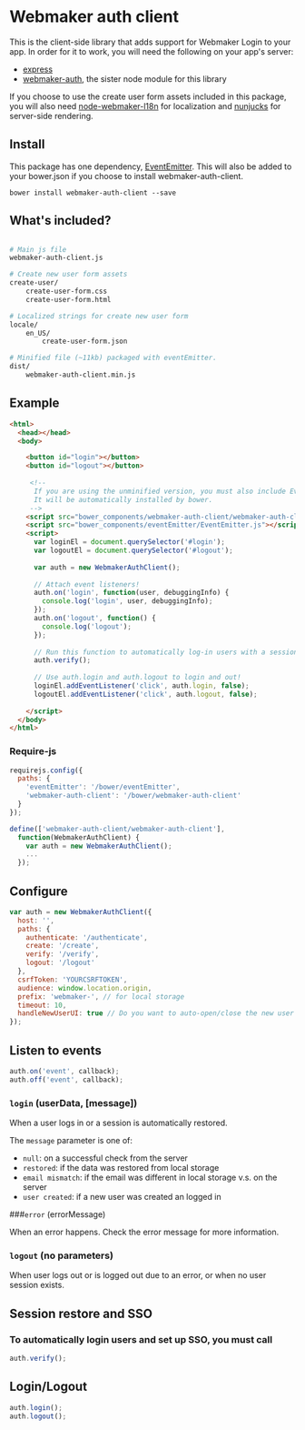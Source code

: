 # Webmaker auth client

This is the client-side library that adds support for Webmaker Login to your app. In order for it to work, you will need the following on your app's server:

* [express](https://github.com/visionmedia/express)
* [webmaker-auth](https://github.com/mozilla/webmaker-auth), the sister node module for this library

If you choose to use the create user form assets included in this package, you will also need [node-webmaker-l18n](https://github.com/mozilla/node-webmaker-i18n) for localization and [nunjucks](https://github.com/jlongster/nunjucks) for server-side rendering.

## Install

This package has one dependency, [EventEmitter](https://github.com/Wolfy87/EventEmitter). This will also be added to your bower.json if you choose to install webmaker-auth-client.

```
bower install webmaker-auth-client --save
```


## What's included?

```bash

# Main js file
webmaker-auth-client.js

# Create new user form assets
create-user/
    create-user-form.css
    create-user-form.html

# Localized strings for create new user form
locale/
    en_US/
        create-user-form.json

# Minified file (~11kb) packaged with eventEmitter.
dist/
    webmaker-auth-client.min.js
```


## Example

```html
<html>
  <head></head>
  <body>

    <button id="login"></button>
    <button id="logout"></button>
    
     <!--
      If you are using the unminified version, you must also include EventEmitter.js
      It will be automatically installed by bower.
     -->
    <script src="bower_components/webmaker-auth-client/webmaker-auth-client.js"></script>
    <script src="bower_components/eventEmitter/EventEmitter.js"></script>
    <script>
      var loginEl = document.querySelector('#login');
      var logoutEl = document.querySelector('#logout');
      
      var auth = new WebmakerAuthClient();
    
      // Attach event listeners!
      auth.on('login', function(user, debuggingInfo) {
        console.log('login', user, debuggingInfo);
      });
      auth.on('logout', function() {
        console.log('logout');
      });
    
      // Run this function to automatically log-in users with a session set.
      auth.verify();
      
      // Use auth.login and auth.logout to login and out!
      loginEl.addEventListener('click', auth.login, false);
      logoutEl.addEventListener('click', auth.logout, false);
    
    </script>
  </body>
</html>
```

### Require-js

```js
requirejs.config({
  paths: {
    'eventEmitter': '/bower/eventEmitter',
    'webmaker-auth-client': '/bower/webmaker-auth-client'
  }
});

define(['webmaker-auth-client/webmaker-auth-client'],
  function(WebmakerAuthClient) {
    var auth = new WebmakerAuthClient();
    ...
  });
```


## Configure

```js
var auth = new WebmakerAuthClient({
  host: '',
  paths: {
    authenticate: '/authenticate',
    create: '/create',
    verify: '/verify',
    logout: '/logout'
  },
  csrfToken: 'YOURCSRFTOKEN',
  audience: window.location.origin,
  prefix: 'webmaker-', // for local storage
  timeout: 10,
  handleNewUserUI: true // Do you want to auto-open/close the new user UI?
});
```

## Listen to events

```js
auth.on('event', callback);
auth.off('event', callback);
```

### `login` (userData, [message])

When a user logs in or a session is automatically restored.

The `message` parameter is one of:

- `null`: on a successful check from the server
- `restored`: if the data was restored from local storage
- `email mismatch`: if the email was different in local storage v.s. on the server
- `user created`: if a new user was created an logged in

###`error` (errorMessage)

When an error happens. Check the error message for more information.

### `logout` (no parameters)

When user logs out or is logged out due to an error, or when no user session exists.

## Session restore and SSO
### To automatically login users and set up SSO, you must call
```js
auth.verify();
```

## Login/Logout

```js
auth.login();
auth.logout();
```
